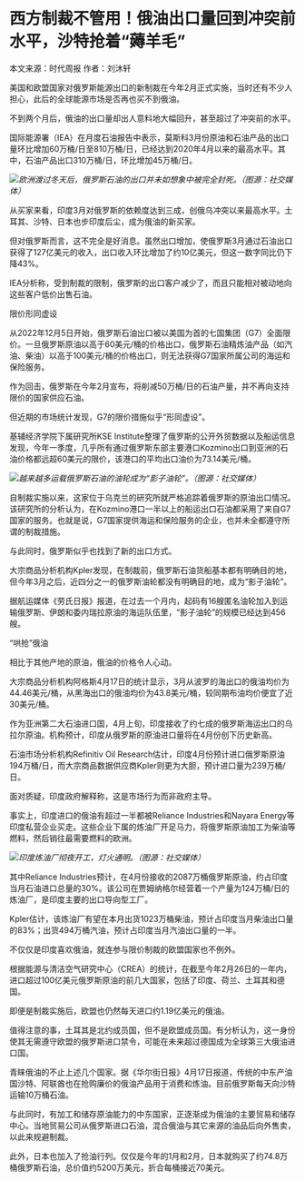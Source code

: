 # 西方制裁不管用！俄油出口量回到冲突前水平，沙特抢着“薅羊毛”

本文来源：时代周报 作者：刘沐轩

美国和欧盟国家对俄罗斯能源出口的新制裁在今年2月正式实施，当时还有不少人担心，此后的全球能源市场是否再也买不到俄油。

不到两个月后，俄油的出口量却出人意料地大幅回升，甚至超过了冲突前的水平。

国际能源署（IEA）在月度石油报告中表示，莫斯科3月份原油和石油产品的出口量环比增加60万桶/日至810万桶/日，已经达到2020年4月以来的最高水平。其中，石油产品出口310万桶/日，环比增加45万桶/日。

![](https://inews.gtimg.com/om_bt/OjGcT1vlgisV55XSOmy2PGlv3OpeVGLE91XWFSgAOip4kAA/1000)_欧洲渡过冬天后，俄罗斯石油的出口并未如想象中被完全封死。（图源：社交媒体）_

从买家来看，印度3月对俄罗斯的依赖度达到三成，创俄乌冲突以来最高水平。土耳其、沙特、日本也步印度后尘，成为俄油的新买家。

但对俄罗斯而言，这不完全是好消息。虽然出口增加，使俄罗斯3月通过石油出口获得了127亿美元的收入，出口收入环比增加了约10亿美元，但这一数字同比仍下降43%。

IEA分析称，受到制裁的限制，俄罗斯的出口客户减少了，而且只能相对被动地向这些客户低价出售石油。

限价形同虚设

从2022年12月5日开始，俄罗斯石油出口被以美国为首的七国集团（G7）全面限价。一旦俄罗斯原油以高于60美元/桶的价格出口，俄罗斯石油精炼油产品（如汽油、柴油）以高于100美元/桶的价格出口，则无法获得G7国家所属公司的海运和保险服务。

作为回击，俄罗斯在今年2月宣布，将削减50万桶/日的石油产量，并不再向支持限价的国家供应石油。

但近期的市场统计发现，G7的限价措施似乎“形同虚设”。

基辅经济学院下属研究所KSE
Institute整理了俄罗斯的公开外贸数据以及船运信息发现，今年一季度，几乎所有通过俄罗斯东部主要港口Kozmino出口到亚洲的石油价格都远超60美元的限价，该港口的平均出口油价为73.14美元/桶。

![](https://inews.gtimg.com/om_bt/OdfVn8piCgjUK7jjbQBpEmk_CosYSgSdt3TqqIxSqu_XYAA/1000)_越来越多运载俄罗斯石油的油轮成为“影子油轮”。（图源：社交媒体）_

自制裁实施以来，这家位于乌克兰的研究所就严格追踪着俄罗斯的原油出口情况。该研究所的分析认为，在Kozmino港口一半以上的船运出口石油都采用了来自G7国家的服务。也就是说，G7国家提供海运和保险服务的企业，也并未全都遵守所谓的制裁措施。

与此同时，俄罗斯似乎也找到了新的出口方式。

大宗商品分析机构Kpler发现，在制裁前，俄罗斯石油货船基本都有明确目的地，但今年3月之后，近四分之一的俄罗斯油轮都没有明确目的地，成为“影子油轮”。

据航运媒体《劳氏日报》报道，在过去一个月内，起码有16艘匿名油轮加入到运输俄罗斯、伊朗和委内瑞拉原油的海运队伍里，“影子油轮”的规模已经达到456艘。

“哄抢”俄油

相比于其他产地的原油，俄油的价格令人心动。

大宗商品分析机构阿格斯4月17日的统计显示，3月从波罗的海出口的俄油均价为44.46美元/桶，从黑海出口的俄油均价为43.8美元/桶，较同期布油均价便宜了近30美元/桶。

作为亚洲第二大石油进口国，4月上旬，印度接收了约七成的俄罗斯海运出口的乌拉尔原油。机构预计，印度从俄罗斯的原油进口量将在4月份创下历史新高。

石油市场分析机构Refinitiv Oil
Research估计，印度4月份预计进口俄罗斯原油194万桶/日，而大宗商品数据供应商Kpler则更为大胆，预计进口量为239万桶/日。

面对质疑，印度政府解释称，这是市场行为而非政府主导。

事实上，印度进口的俄油有超过一半都被Reliance Industries和Nayara
Energy等印度私营企业买走。这些企业下属的炼油厂开足马力，将俄罗斯原油加工为柴油等燃料，然后销往最需要燃料的欧洲。

![](https://inews.gtimg.com/om_bt/OkgjqkstBQjRfWSykLjH9irKaIgB5_cYYLaU-5T6sVoksAA/1000)_印度炼油厂彻夜开工，灯火通明。（图源：社交媒体）_

其中Reliance
Industries预计，在4月份接收的2087万桶俄罗斯原油，约占印度当月石油进口总量的30%。该公司在贾姆纳格尔经营着一个产量为124万桶/日的炼油厂，是印度主要的出口导向型工厂。

Kpler估计，该炼油厂有望在本月出货1023万桶柴油，预计占印度当月柴油出口量的83%；出货494万桶汽油，预计占印度当月汽油出口量的一半。

不仅仅是印度喜欢俄油，就连参与限价制裁的欧盟国家也不例外。

根据能源与清洁空气研究中心（CREA）的统计，在截至今年2月26日的一年内，进口超过100亿美元俄罗斯原油的前几大国家，包括了印度、荷兰、土耳其和德国。

即便是制裁实施后，欧盟也仍然每天进口约1.19亿美元的俄油。

值得注意的事，土耳其是北约成员国，但不是欧盟成员国。有分析认为，这一身份使其无需遵守欧盟的俄罗斯进口禁令，可能在未来超过德国成为全球第三大俄油进口国。

青睐俄油的不止上述几个国家。据《华尔街日报》4月17日报道，传统的中东产油国沙特、阿联酋也在抢购廉价的俄油产品用于消费和炼油。目前俄罗斯每天向沙特运输10万桶石油。

与此同时，有加工和储存原油能力的中东国家，正逐渐成为俄油的主要贸易和储存中心。当地贸易公司从俄罗斯进口石油，混合俄油与其它来源的油品后向外售卖，以此来规避制裁。

此外，日本也加入了抢油行列。仅仅是今年的1月和2月，日本就购买了约74.8万桶俄罗斯石油，总价值约5200万美元，折合每桶接近70美元。

